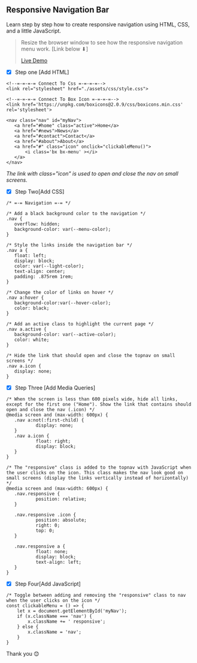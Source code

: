## Responsive Navigation Bar
Learn step by step how to create responsive navigation using HTML, CSS, and a little JavaScript.

> Resize the browser window to see how the responsive navigation menu work. [Link below ⬇]
> 
> [Live Demo](https://clickable-menu.netlify.app/)

 - [x] Step one [Add HTML]
 ```
<!--=-=-=-= Connect To Css =-=-=-=-->
<link rel="stylesheet" href="./assets/css/style.css">

<!--=-=-=-= Connect To Box Icon =-=-=-=-->
<link href='https://unpkg.com/boxicons@2.0.9/css/boxicons.min.css' rel='stylesheet'>

<nav class="nav" id="myNav">
	<a href="#home" class="active">Home</a>
	<a href="#news">News</a>
	<a href="#contact">Contact</a>
	<a href="#about">About</a>
	<a href="#" class="icon" onclick="clickableMenu()">
		<i class='bx bx-menu' ></i>
	</a>
</nav>
```
*The link with class="icon" is used to open and close the nav on small screens.*
 - [x] Step Two[Add CSS]
 ```
 /* =-= Navigation =-= */
 
 /* Add a black background color to the navigation */
.nav {
	overflow: hidden;
	background-color: var(--menu-color);
}

/* Style the links inside the navigation bar */
.nav a {
	float: left;
	display: block;
	color: var(--light-color);
	text-align: center;
	padding: .875rem 1rem;
}

/* Change the color of links on hover */
.nav a:hover {
	background-color:var(--hover-color);
	color: black;
}

/* Add an active class to highlight the current page */
.nav a.active {
	background-color: var(--active-color);
	color: white;
}

/* Hide the link that should open and close the topnav on small screens */
.nav a.icon {
	display: none;
}
 ```
  - [x] Step Three [Add Media Queries]
 
 ```
 /* When the screen is less than 600 pixels wide, hide all links, except for the first one ("Home"). Show the link that contains should open and close the nav (.icon) */
 @media screen and (max-width: 600px) {
	.nav a:not(:first-child) {
			display: none;
	}
	.nav a.icon {
			float: right;
			display: block;
	}
}

/* The "responsive" class is added to the topnav with JavaScript when the user clicks on the icon. This class makes the nav look good on small screens (display the links vertically instead of horizontally) */
@media screen and (max-width: 600px) {
	.nav.responsive {
			position: relative;
	}

	.nav.responsive .icon {
			position: absolute;
			right: 0;
			top: 0;
	}

	.nav.responsive a {
			float: none;
			display: block;
			text-align: left;
	}
}
 ```
 - [x] Step Four[Add JavaScript]
```
/* Toggle between adding and removing the "responsive" class to nav when the user clicks on the icon */
const clickableMenu = () => {
	let x = document.getElementById('myNav');
	if (x.className === 'nav') {
		x.className += ' responsive';
	} else {
		x.className = 'nav';
	}
}
``` 
Thank you 😊
